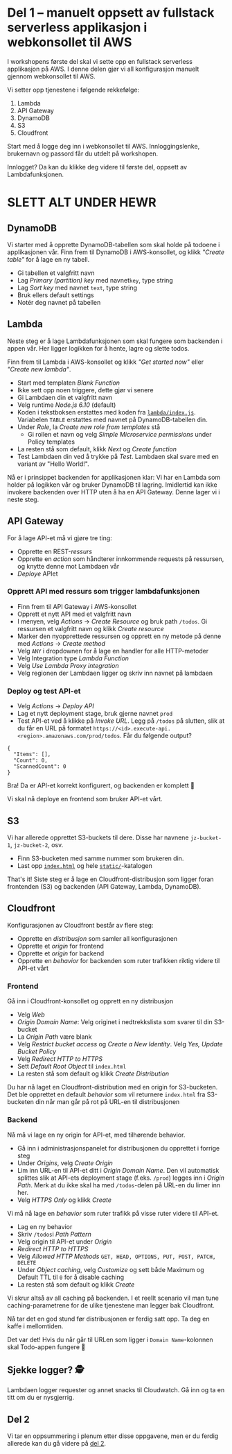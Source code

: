 # Del 1 – manuelt oppsett av fullstack serverless applikasjon i webkonsollet til AWS

I workshopens første del skal vi sette opp en fullstack serverless applikasjon på AWS. I denne delen gjør vi all konfigurasjon manuelt gjennom webkonsollet til AWS.

Vi setter opp tjenestene i følgende rekkefølge:

1. Lambda
2. API Gateway
3. DynamoDB
4. S3
5. Cloudfront

Start med å logge deg inn i webkonsollet til AWS. Innloggingslenke, brukernavn og passord får du utdelt på workshopen.

Innlogget? Da kan du klikke deg videre til første del, oppsett av Lambdafunksjonen.




# SLETT ALT UNDER HEWR





## DynamoDB
Vi starter med å opprette DynamoDB-tabellen som skal holde på todoene i applikasjonen vår. Finn frem til DynamoDB i AWS-konsollet, og klikk _"Create table"_ for å lage en ny tabell.

- Gi tabellen et valgfritt navn
- Lag _Primary (partition) key_ med navnet`key`, type string
- Lag _Sort key_ med navnet `text`, type string
- Bruk ellers default settings
- Notér deg navnet på tabellen

## Lambda
Neste steg er å lage Lambdafunksjonen som skal fungere som backenden i appen vår. Her ligger logikken for å hente, lagre og slette todos.

Finn frem til Lambda i AWS-konsollet og klikk _"Get started now"_ eller _"Create new lambda"_.

- Start med templaten _Blank Function_
- Ikke sett opp noen triggere, dette gjør vi senere
- Gi Lambdaen din et valgfritt navn
- Velg runtime _Node.js 6.10_ (default)
- Koden i tekstboksen erstattes med koden fra [`lambda/index.js`](lambda/index.js). Variabelen `TABLE` erstattes med navnet på DynamoDB-tabellen din.
- Under _Role_, la _Create new role from templates_ stå
  - Gi rollen et navn og velg _Simple Microservice permissions_ under Policy templates
- La resten stå som default, klikk _Next_ og _Create function_
- Test Lambdaen din ved å trykke på _Test_. Lambdaen skal svare med en variant av "Hello World!".

Nå er i prinsippet backenden for applikasjonen klar: Vi har en Lambda som holder på logikken vår og bruker DynamoDB til lagring. Imidlertid kan ikke invokere backenden over HTTP uten å ha en API Gateway. Denne lager vi i neste steg.

## API Gateway

For å lage API-et må vi gjøre tre ting:

- Opprette en REST-_ressurs_
- Opprette en _action_ som håndterer innkommende requests på ressursen, og knytte denne mot Lambdaen vår
- _Deploye_ APIet


### Opprett API med ressurs som trigger lambdafunksjonen
- Finn frem til API Gateway i AWS-konsollet
- Opprett et nytt API med et valgfritt navn
- I menyen, velg _Actions_ -> _Create Resource_ og bruk path `/todos`. Gi ressursen et valgfritt navn og klikk _Create resource_
- Marker den nyopprettede ressursen og opprett en ny metode på denne med _Actions_ -> _Create method_
- Velg `ANY` i dropdownen for å lage en handler for alle HTTP-metoder
- Velg Integration type _Lambda Function_
- Velg _Use Lambda Proxy integration_
- Velg regionen der Lambdaen ligger og skriv inn navnet på lambdaen

### Deploy og test API-et
- Velg _Actions_ -> _Deploy API_
- Lag et nytt deployment stage, bruk gjerne navnet `prod`
- Test API-et ved å klikke på _Invoke URL_. Legg på `/todos` på slutten, slik at du får en URL på formatet `https://<id>.execute-api.<region>.amazonaws.com/prod/todos`. Får du følgende output?

```
{
  "Items": [],
  "Count": 0,
  "ScannedCount": 0
}
```

Bra! Da er API-et korrekt konfigurert, og backenden er komplett 🚀

Vi skal nå deploye en frontend som bruker API-et vårt.

## S3
Vi har allerede opprettet S3-buckets til dere. Disse har navnene `jz-bucket-1`, `jz-bucket-2`, osv.
- Finn S3-bucketen med samme nummer som brukeren din.
- Last opp [`index.html`](frontend/index.html) og hele [`static/`](frontend/static)-katalogen

That's it! Siste steg er å lage en Cloudfront-distribusjon som ligger foran frontenden (S3) og backenden (API Gateway, Lambda, DynamoDB).

## Cloudfront

Konfigurasjonen av Cloudfront består av flere steg:

- Opprette en _distribusjon_ som samler all konfigurasjonen
- Opprette et _origin_ for frontend
- Opprette et _origin_ for backend
- Opprette en _behavior_ for backenden som ruter trafikken riktig videre til API-et vårt

### Frontend
Gå inn i Cloudfront-konsollet og opprett en ny distribusjon

- Velg _Web_
- _Origin Domain Name_: Velg originet i nedtrekkslista som svarer til din S3-bucket
- La _Origin Path_ være blank
- Velg _Restrict bucket access_ og _Create a New Identity_. Velg _Yes, Update Bucket Policy_
- Velg _Redirect HTTP to HTTPS_
- Sett _Default Root Object_ til `index.html`
- La resten stå som default og klikk _Create Distribution_

Du har nå laget en Cloudfront-distribution med en origin for S3-bucketen. Det ble opprettet en default _behavior_ som vil returnere `index.html` fra S3-bucketen din når man går på rot på URL-en til distribusjonen

### Backend
Nå må vi lage en ny origin for API-et, med tilhørende behavior.

- Gå inn i administrasjonspanelet for distribusjonen du opprettet i forrige steg
- Under _Origins_, velg _Create Origin_
- Lim inn URL-en til API-et ditt i _Origin Domain Name_. Den vil automatisk splittes slik at API-ets deployment stage (f.eks. `/prod`) legges inn i _Origin Path_. Merk at du ikke skal ha med `/todos`-delen på URL-en du limer inn her.
- Velg _HTTPS Only_ og klikk _Create_

Vi må nå lage en _behavior_ som ruter trafikk på visse ruter videre til API-et.

- Lag en ny behavior
- Skriv `/todos`i _Path Pattern_
- Velg origin til API-et under _Origin_
- _Redirect HTTP to HTTPS_
- Velg _Allowed HTTP Methods_ `GET, HEAD, OPTIONS, PUT, POST, PATCH, DELETE`
- Under _Object caching_, velg _Customize_ og sett både Maximum og Default TTL til `0` for å disable caching
- La resten stå som default og klikk _Create_

Vi skrur altså av all caching på backenden. I et reellt scenario vil man tune caching-parametrene for de ulike tjenestene man legger bak Cloudfront.

Nå tar det en god stund før distribusjonen er ferdig satt opp. Ta deg en kaffe i mellomtiden.

Det var det! Hvis du når går til URLen som ligger i `Domain Name`-kolonnen skal Todo-appen fungere 🚀

## Sjekke logger? 🕵

Lambdaen logger requester og annet snacks til Cloudwatch. Gå inn og ta en titt om du er nysgjerrig.

## Del 2

Vi tar en oppsummering i plenum etter disse oppgavene, men er du ferdig allerede kan du gå videre på [del 2](Del2.md).
